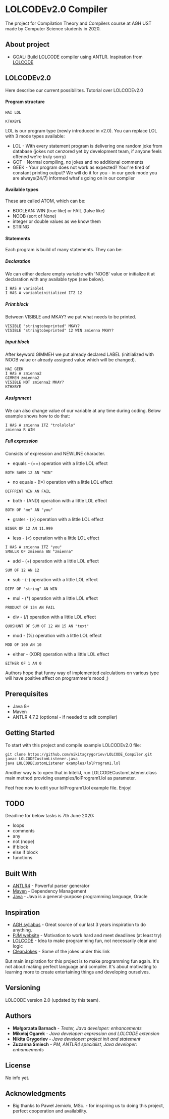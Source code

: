 

# LOLCODEv2.0 Compiler

The project for Compilation Theory and Compilers course at AGH UST made by Computer Science students in 2020. 

## About project
* GOAL: Build LOLCODE compiler using ANTLR. 
Inspiration from [LOLCODE](https://github.com/justinmeza/LOLCODE-spec/blob/master/v1.2/LOLCODE-spec-v1.2.md)

## LOLCODEv2.0
Here describe our current possibilites. Tutorial over LOLCODEv2.0

#### Program structure
```
HAI LOL

KTHXBYE
```
LOL is our program type (newly introduced in v2.0). You can replace LOL with 3 mode types available:
* LOL - With every statement program is delivering one random joke from database (jokes not cenzored yet by development team, if anyone feels offened we're truly sorry)
* GOT - Normal compiling, no jokes and no additional comments
* GEEK - Your program does not work as expected? Your're tired of constant printing output? We will do it for you - in our geek mode you are always(24/7) informed what's going on in our compiler 



#### Available types
These are called ATOM, which can be:
* BOOLEAN: WIN (true like) or FAIL (false like)
* NOOB (sort of None)
* integer or double values as we know them
* STRING

#### Statements
Each program is build of many statements. They can be: 

##### Declaration
We can either declare empty variable with 'NOOB' value or initialize it at declaration with any available type (see below). 
```
I HAS A variable1
I HAS A variableinitialized ITZ 12
```
##### Print block
Between VISIBLE and MKAY? we put what needs to be printed. 
```
VISIBLE "stringtobeprinted" MKAY?
VISIBLE "stringtobeprinted" 12 WIN zmienna MKAY?
```
##### Input block
After keyword GIMMEH we put already declared LABEL (initlialized with NOOB value or already assigned value which will be changed).
```
HAI GEEK
I HAS A zmienna2
GIMMEH zmienna2
VISIBLE NOT zmienna2 MKAY?
KTHXBYE
```
##### Assignment
We can also change value of our variable at any time during coding. Below example shows how to do that: 
```
I HAS A zmienna ITZ "trolololo"
zmienna R WIN
```
##### Full expression
Consists of expression and NEWLINE character. 
* equals - (==) operation with a little LOL effect
```
BOTH SAEM 12 AN "WIN"
```
* no equals - (!=) operation with a little LOL effect
```
DIFFRINT WIN AN FAIL
```
* both - (AND) operation with a little LOL effect
```
BOTH OF "me" AN "you"
```
* grater - (>) operation with a little LOL effect
```
BIGGR OF 12 AN 11.999
```
* less - (<) operation with a little LOL effect
```
I HAS A zmienna ITZ "you"
SMALLR OF zmienna AN "zmienna"
```
* add - (+) operation with a little LOL effect
```
SUM OF 12 AN 12
```
* sub - (-) operation with a little LOL effect
```
DIFF OF "string" AN WIN
```
* mul - (*) operation with a little LOL effect
```
PRODUKT OF 134 AN FAIL
```
* div - (/) operation with a little LOL effect
```
QUOSHUNT OF SUM OF 12 AN 15 AN "text"
```
* mod - (%) operation with a little LOL effect
```
MOD OF 100 AN 10
```
* either - (XOR) operation with a little LOL effect
```
EITHER OF 1 AN 0
```
Authors hope that funny way of implemented calculations on various type will have positive affect on programmer's mood ;)  
## Prerequisites

* Java 8+
* Maven 
* ANTLR 4.7.2 (optional - if needed to edit compiler) 

##  Getting Started

To start with this project and compile example LOLCODEv2.0 file: 
```
git clone https://github.com/nikitagrygoriev/LOLCODE_Compiler.git
javac LOLCODECustomListener.java
java LOLCODECustomListener examples/lolProgram1.lol
```
Another way is to open that in InteliJ, run LOLCODECustomListener.class main method providing examples/lolProgram1.lol as parameter. 

Feel free now to edit your lolProgram1.lol example file. Enjoy!

## TODO
Deadline for below tasks is 7th June 2020:
* loops
* comments
* any
* not (nope)
* if block
* else if block
* functions


## Built With

* [ANTLR4](https://www.antlr.org/) - Powerful parser generator
* [Maven](https://maven.apache.org/) - Dependency Management
* [Java](https://www.java.com/en/) - Java is a general-purpose programming language, Oracle

## Inspiration

* [AGH syllabus](https://syllabuskrk.agh.edu.pl/2017-2018/pl/magnesite/study_plans/stacjonarne-informatyka--6/module/eit-1-602-s-teoria-kompilacji-i-kompilatory) - Great source of our last 3 years inspiration to do anything. 
* [PJM website](https://home.agh.edu.pl/~pjm/didactics/compilers/home) - Motivation to work hard and meet deadlines (at least try)
* [LOLCODE](https://github.com/justinmeza/LOLCODE-spec/blob/master/v1.2/LOLCODE-spec-v1.2.md) - Idea to make programming fun, not necessarily clear and logic
* [CleanJokes](https://github.com/amoudgl/short-jokes-dataset/blob/master/data/reddit-cleanjokes.csv) - Some of the jokes under this link

But main inspiration for this project is to make programming fun again. It's not about making perfect language and compiler.
It's about motivating to learning more to create entertaining things and developing ourselves. 

## Versioning

LOLCODE version 2.0 (updated by this team). 

## Authors

* **Małgorzata Barnach** - *Tester, Java developer: enhancements* 
* **Mikołaj Ogarek** - *Java developer: expression and LOLCODE extension* 
* **Nikita Grygoriev** - *Java developer: project init and statement* 
* **Zuzanna Śmiech** - *PM, ANTLR4 specialist, Java developer: enhancements* 

## License

No info yet. 

## Acknowledgments

* Big thanks to Paweł Jemioło, MSc. - for inspiring us to doing this project, perfect cooperation and availability.

